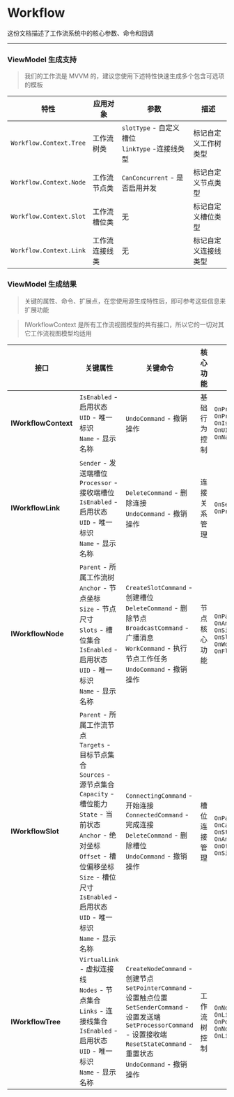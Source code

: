 ﻿# Workflow

这份文档描述了工作流系统中的核心参数、命令和回调

---

### ViewModel 生成支持

> 我们的工作流是 MVVM 的，建议您使用下述特性快速生成多个包含可选项的模板

| 特性 | 应用对象 | 参数 | 描述 |
|------|----------|------|------|
| `Workflow.Context.Tree` | 工作流树类 | `slotType` - 自定义槽位<br>`linkType` -连接线类型 | 标记自定义工作树类型 |
| `Workflow.Context.Node` | 工作流节点类 | `CanConcurrent` - 是否启用并发 | 标记自定义节点类型 |
| `Workflow.Context.Slot` | 工作流槽位类 | 无 | 标记自定义槽位类型 |
| `Workflow.Context.Link` | 工作流连接线类 | 无 | 标记自定义连接线类型 |

### ViewModel 生成结果

> 关键的属性、命令、扩展点，在您使用源生成特性后，即可参考这些信息来扩展功能

> IWorkflowContext 是所有工作流视图模型的共有接口，所以它的一切对其它工作流视图模型均适用

| **接口** | **关键属性** | **关键命令** | **核心功能** | **回调方法** | **重要方法** |
|----------|--------------|--------------|--------------|--------------|--------------|
| **IWorkflowContext** | `IsEnabled` - 启用状态<br>`UID` - 唯一标识<br>`Name` - 显示名称 | `UndoCommand` - 撤销操作 | 基础行为控制 | `OnPropertyChanging`<br>`OnPropertyChanged`<br>`OnIsEnabledChanging/Changed`<br>`OnUIDChanging/Changed`<br>`OnNameChanging/Changed` | 无 |
| **IWorkflowLink** | `Sender` - 发送端槽位<br>`Processor` - 接收端槽位<br>`IsEnabled` - 启用状态<br>`UID` - 唯一标识<br>`Name` - 显示名称 | `DeleteCommand` - 删除连接<br>`UndoCommand` - 撤销操作 | 连接关系管理 | `OnSenderChanging/Changed`<br>`OnProcessorChanging/Changed` | 无 |
| **IWorkflowNode** | `Parent` - 所属工作流树<br>`Anchor` - 节点坐标<br>`Size` - 节点尺寸<br>`Slots` - 槽位集合<br>`IsEnabled` - 启用状态<br>`UID` - 唯一标识<br>`Name` - 显示名称 | `CreateSlotCommand` - 创建槽位<br>`DeleteCommand` - 删除节点<br>`BroadcastCommand` - 广播消息<br>`WorkCommand` - 执行节点工作任务<br>`UndoCommand` - 撤销操作 | 节点核心功能 | `OnParentChanging/Changed`<br>`OnAnchorChanging/Changed`<br>`OnSizeChanging/Changed`<br>`OnSlotAdded/Removed/Created`<br>`OnWorkExecuting/Canceled/Finished`<br>`OnFlowing/FlowCanceled/FlowFinished` | `FindLink()` - 查找连接 |
| **IWorkflowSlot** | `Parent` - 所属工作流节点<br>`Targets` - 目标节点集合<br>`Sources` - 源节点集合<br>`Capacity` - 槽位能力<br>`State` - 当前状态<br>`Anchor` - 绝对坐标<br>`Offset` - 槽位偏移坐标<br>`Size` - 槽位尺寸<br>`IsEnabled` - 启用状态<br>`UID` - 唯一标识<br>`Name` - 显示名称 | `ConnectingCommand` - 开始连接<br>`ConnectedCommand` - 完成连接<br>`DeleteCommand` - 删除槽位<br>`UndoCommand` - 撤销操作 | 槽位连接管理 | <br>`OnParentChanging/Changed`<br>`OnCapacityChanging/Changed`<br>`OnStateChanging/Changed`<br>`OnAnchorChanging/Changed`<br>`OnOffsetChanging/Changed`<br>`OnSizeChanging/Changed` | 无 |
| **IWorkflowTree** | `VirtualLink` - 虚拟连接线<br>`Nodes` - 节点集合<br>`Links` - 连接线集合<br>`IsEnabled` - 启用状态<br>`UID` - 唯一标识<br>`Name` - 显示名称 | `CreateNodeCommand` - 创建节点<br>`SetPointerCommand` - 设置触点位置<br>`SetSenderCommand` - 设置发送端<br>`SetProcessorCommand` - 设置接收端<br>`ResetStateCommand` - 重置状态<br>`UndoCommand` - 撤销操作 | 工作流树控制 | `OnNodeAdded/Removed/Created`<br>`OnLinkAdded/Removed/Created`<br>`OnPointerChanging/Changed`<br>`OnNodeReseting/Reseted`<br>`OnLinkReseted` | `PushUndo()` - 压入撤销操作<br>`FindLink()` - 查找连接 |